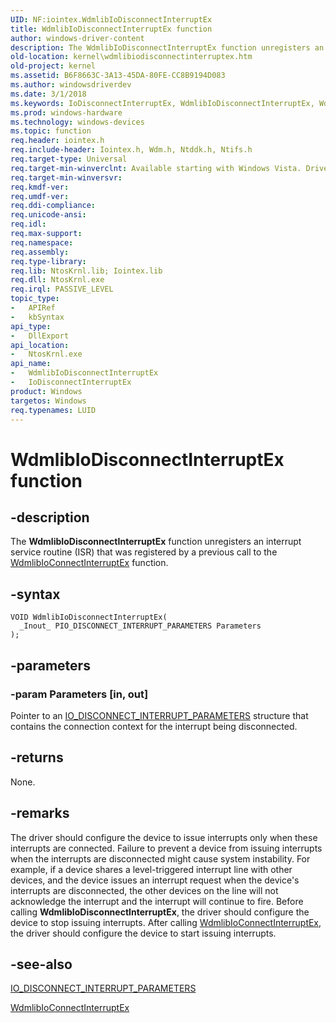```yaml
---
UID: NF:iointex.WdmlibIoDisconnectInterruptEx
title: WdmlibIoDisconnectInterruptEx function
author: windows-driver-content
description: The WdmlibIoDisconnectInterruptEx function unregisters an interrupt service routine (ISR) that was registered by a previous call to the WdmlibIoConnectInterruptEx function.
old-location: kernel\wdmlibiodisconnectinterruptex.htm
old-project: kernel
ms.assetid: B6F8663C-3A13-45DA-80FE-CC8B9194D083
ms.author: windowsdriverdev
ms.date: 3/1/2018
ms.keywords: IoDisconnectInterruptEx, WdmlibIoDisconnectInterruptEx, WdmlibIoDisconnectInterruptEx function [Kernel-Mode Driver Architecture], iointex/IoDisconnectInterruptEx, iointex/WdmlibIoDisconnectInterruptEx, kernel.wdmlibiodisconnectinterruptex
ms.prod: windows-hardware
ms.technology: windows-devices
ms.topic: function
req.header: iointex.h
req.include-header: Iointex.h, Wdm.h, Ntddk.h, Ntifs.h
req.target-type: Universal
req.target-min-winverclnt: Available starting with Windows Vista. Drivers that must also work Microsoft Windows 2000, Windows XP, or Windows Server 2003 can instead link to Iointex.lib to use the routine.
req.target-min-winversvr: 
req.kmdf-ver: 
req.umdf-ver: 
req.ddi-compliance: 
req.unicode-ansi: 
req.idl: 
req.max-support: 
req.namespace: 
req.assembly: 
req.type-library: 
req.lib: NtosKrnl.lib; Iointex.lib
req.dll: NtosKrnl.exe
req.irql: PASSIVE_LEVEL
topic_type:
-	APIRef
-	kbSyntax
api_type:
-	DllExport
api_location:
-	NtosKrnl.exe
api_name:
-	WdmlibIoDisconnectInterruptEx
-	IoDisconnectInterruptEx
product: Windows
targetos: Windows
req.typenames: LUID
---
```


# WdmlibIoDisconnectInterruptEx function


## -description


The  <b>WdmlibIoDisconnectInterruptEx</b> function unregisters an interrupt service routine (ISR) that was registered by a previous call to the <a href="..\iointex\nf-iointex-wdmlibioconnectinterruptex.md">WdmlibIoConnectInterruptEx</a> function.


## -syntax


````
VOID WdmlibIoDisconnectInterruptEx(
  _Inout_ PIO_DISCONNECT_INTERRUPT_PARAMETERS Parameters
);
````


## -parameters




### -param Parameters [in, out]

Pointer to an <a href="..\wdm\ns-wdm-_io_disconnect_interrupt_parameters.md">IO_DISCONNECT_INTERRUPT_PARAMETERS</a> structure that contains the connection context for  the interrupt being disconnected.


## -returns



None.




## -remarks



The driver should configure the device to issue interrupts only when these interrupts are connected. Failure to prevent a device from issuing interrupts when the interrupts are disconnected might cause system instability. For example, if a device shares a level-triggered interrupt line with other devices, and the device issues an interrupt request when the device's interrupts are disconnected, the other devices on the line will not acknowledge the interrupt and the interrupt will continue to fire. Before calling <b>WdmlibIoDisconnectInterruptEx</b>, the driver should configure the device to stop issuing interrupts. After calling <a href="..\iointex\nf-iointex-wdmlibioconnectinterruptex.md">WdmlibIoConnectInterruptEx</a>, the driver should configure the device to start issuing interrupts.




## -see-also

<a href="..\wdm\ns-wdm-_io_disconnect_interrupt_parameters.md">IO_DISCONNECT_INTERRUPT_PARAMETERS</a>



<a href="..\iointex\nf-iointex-wdmlibioconnectinterruptex.md">WdmlibIoConnectInterruptEx</a>



 

 


